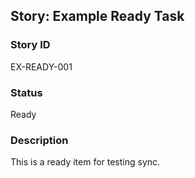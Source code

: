## Story: Example Ready Task

### Story ID

EX-READY-001

### Status

Ready

### Description

This is a ready item for testing sync.

